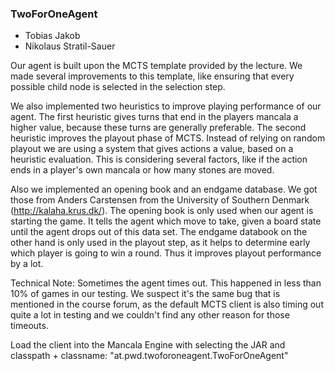 ### TwoForOneAgent

* Tobias Jakob
* Nikolaus Stratil-Sauer

Our agent is built upon the MCTS template provided by the lecture. We made several improvements to this template, like ensuring that every possible child node is 
selected in the selection step.

We also implemented two heuristics to improve playing performance of our agent. The first heuristic gives turns that end in the players mancala a higher value, because
these turns are generally preferable. The second heuristic improves the playout phase of MCTS. Instead of relying on random playout we are using a system that gives
actions a value, based on a heuristic evaluation. This is considering several factors, like if the action ends in a player's own mancala or how many stones are moved. 

Also we implemented an opening book and an endgame database. We got those from Anders Carstensen from the University of Southern Denmark (http://kalaha.krus.dk/). The opening
book is only used when our agent is starting the game. It tells the agent which move to take, given a board state until the agent drops out of this data set. The endgame databook
on the other hand is only used in the playout step, as it helps to determine early which player is going to win a round. Thus it improves playout performance by a lot.

Technical Note: Sometimes the agent times out. This happened in less than 10% of games in our testing. We suspect it's the same bug that is mentioned in the course forum, as the default MCTS client is also timing out quite a lot in testing and we couldn't find any other reason for those timeouts.

Load the client into the Mancala Engine with selecting the JAR and classpath + classname: "at.pwd.twoforoneagent.TwoForOneAgent"

